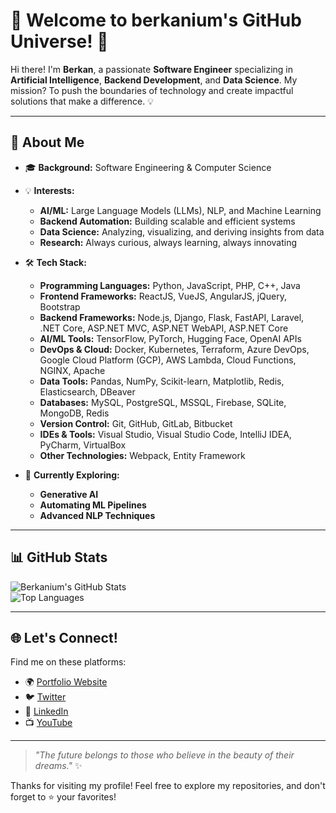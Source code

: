# 🌌 Welcome to berkanium's GitHub Universe! 🚀  

Hi there! I'm **Berkan**, a passionate **Software Engineer** specializing in **Artificial Intelligence**, **Backend Development**, and **Data Science**. My mission? To push the boundaries of technology and create impactful solutions that make a difference. 💡  

---

## 🌟 About Me  

- 🎓 **Background:** Software Engineering & Computer Science  
- 💡 **Interests:**  
  - **AI/ML:** Large Language Models (LLMs), NLP, and Machine Learning  
  - **Backend Automation:** Building scalable and efficient systems  
  - **Data Science:** Analyzing, visualizing, and deriving insights from data  
  - **Research:** Always curious, always learning, always innovating  

- 🛠️ **Tech Stack:**  
  - **Programming Languages:** Python, JavaScript, PHP, C++, Java  
  - **Frontend Frameworks:** ReactJS, VueJS, AngularJS, jQuery, Bootstrap  
  - **Backend Frameworks:** Node.js, Django, Flask, FastAPI, Laravel, .NET Core, ASP.NET MVC, ASP.NET WebAPI, ASP.NET Core  
  - **AI/ML Tools:** TensorFlow, PyTorch, Hugging Face, OpenAI APIs  
  - **DevOps & Cloud:** Docker, Kubernetes, Terraform, Azure DevOps, Google Cloud Platform (GCP), AWS Lambda, Cloud Functions, NGINX, Apache  
  - **Data Tools:** Pandas, NumPy, Scikit-learn, Matplotlib, Redis, Elasticsearch, DBeaver  
  - **Databases:** MySQL, PostgreSQL, MSSQL, Firebase, SQLite, MongoDB, Redis  
  - **Version Control:** Git, GitHub, GitLab, Bitbucket  
  - **IDEs & Tools:** Visual Studio, Visual Studio Code, IntelliJ IDEA, PyCharm, VirtualBox  
  - **Other Technologies:** Webpack, Entity Framework  

- 🌱 **Currently Exploring:**  
  - **Generative AI**  
  - **Automating ML Pipelines**  
  - **Advanced NLP Techniques**  

---

## 📊 GitHub Stats  

![Berkanium's GitHub Stats](https://github-readme-stats.vercel.app/api?username=berkanium&show_icons=true&theme=radical)  
![Top Languages](https://github-readme-stats.vercel.app/api/top-langs/?username=berkanium&layout=compact&theme=radical)  

---

## 🌐 Let's Connect!  

Find me on these platforms:  
- 🌍 [Portfolio Website](https://berkanium.net)  
- 🐦 [Twitter](https://twitter.com/berkanium)  
- 💼 [LinkedIn](https://linkedin.com/in/berkanium)  
- 📺 [YouTube](https://youtube.com/@berkanium)  

---

> *"The future belongs to those who believe in the beauty of their dreams."* ✨  

Thanks for visiting my profile! Feel free to explore my repositories, and don't forget to ⭐️ your favorites!
